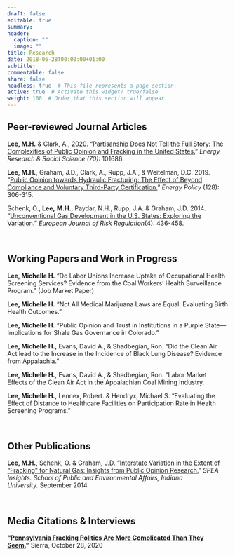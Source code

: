 ```yaml
---
draft: false
editable: true
summary: 
header:
  caption: ""
  image: ""
title: Research
date: 2018-06-28T00:00:00+01:00
subtitle: 
commentable: false
share: false
headless: true  # This file represents a page section.
active: true  # Activate this widget? true/false
weight: 100  # Order that this section will appear.
---
```


## Peer-reviewed Journal Articles

**Lee, M.H.** & Clark, A., 2020. “[Partisanship Does Not Tell the Full Story: The Complexities of Public Opinion and Fracking in the United States.](<[https://www.sciencedirect.com/science/article/pii/S2214629620302619?casa_token=NCrcXFtMagIAAAAA:nMNZXsuNv8prfbsR7Zh6jiyZX8a2q_9m-axGl8slRgL6kCEkFgcBHNX__hzQJuMZtS8zvngR](https://www.sciencedirect.com/science/article/pii/S2214629620302619?casa_token=NCrcXFtMagIAAAAA:nMNZXsuNv8prfbsR7Zh6jiyZX8a2q_9m-axGl8slRgL6kCEkFgcBHNX__hzQJuMZtS8zvngR "https\://www.sciencedirect.com/science/article/pii/S2214629620302619?casa_token=NCrcXFtMagIAAAAA:nMNZXsuNv8prfbsR7Zh6jiyZX8a2q_9m-axGl8slRgL6kCEkFgcBHNX\_\_hzQJuMZtS8zvngR")>)” *Energy Research & Social Science (70):* 101686. 

**Lee, M.H.**, Graham, J.D., Clark, A., Rupp, J.A., & Weitelman, D.C. 2019. “[Public Opinion towards Hydraulic Fracturing: The Effect of Beyond Compliance and Voluntary Third-Party Certification.](<**[https://www.sciencedirect.com/science/article/pii/S0301421518308383?casa_token=hHR3L1-H09kAAAAA:u_gSzDd5Tmv5DbQ4sUHAIZA9JsBMZuvhFPhKc4xL8ujHYvdG1KiMMKIJWChHPLo8hKNpuvXm](https://www.sciencedirect.com/science/article/pii/S0301421518308383?casa_token=hHR3L1-H09kAAAAA:u_gSzDd5Tmv5DbQ4sUHAIZA9JsBMZuvhFPhKc4xL8ujHYvdG1KiMMKIJWChHPLo8hKNpuvXm "https\://www.sciencedirect.com/science/article/pii/S0301421518308383?casa_token=hHR3L1-H09kAAAAA:u_gSzDd5Tmv5DbQ4sUHAIZA9JsBMZuvhFPhKc4xL8ujHYvdG1KiMMKIJWChHPLo8hKNpuvXm")**>)” *Energy Policy* (128): 306-315.

Schenk, O., **Lee,** **M.H.**, Paydar, N.H., Rupp, J.A. & Graham, J.D. 2014. “[Unconventional Gas Development in the U.S. States: Exploring the Variation.](<https://www.jstor.org/stable/24323763?seq=1>)” *European Journal of Risk Regulation*(4): 436-458.

<br/>

## Working Papers and Work in Progress

**Lee, Michelle H.** “Do Labor Unions Increase Uptake of Occupational Health Screening Services? Evidence from the Coal Workers’ Health Surveillance Program.” (Job Market Paper) 

**Lee, Michelle H.** “Not All Medical Marijuana Laws are Equal: Evaluating Birth Health Outcomes.”

**Lee, Michelle H.** “Public Opinion and Trust in Institutions in a Purple State—Implications for Shale Gas Governance in Colorado.”

**Lee, Michelle H.**, Evans, David A., & Shadbegian, Ron. “Did the Clean Air Act lead to the Increase in the Incidence of Black Lung Disease? Evidence from Appalachia.” 

**Lee, Michelle H.**, Evans, David A., & Shadbegian, Ron. “Labor Market Effects of the Clean Air Act in the Appalachian Coal Mining Industry. 

**Lee, Michelle H.**, Lennex, Robert. & Hendryx, Michael S. “Evaluating the Effect of Distance to Healthcare Facilities on Participation Rate in Health Screening Programs.”

<br/>

## Other Publications

**Lee, M.H.**, Schenk, O. & Graham, J.D. “[Interstate Variation in the Extent of “Fracking” for Natural Gas: Insights from Public Opinion Research.](https://oneill.indiana.edu/doc/research/working-groups/graham_lee_schenk_fracking.pdf)” *SPEA Insights. School of Public and Environmental Affairs, Indiana University.* September 2014.

<br/>

## Media Citations & Interviews

**“[Pennsylvania Fracking Politics Are More Complicated Than They Seem.](https://www.sierraclub.org/sierra/election-2020/pennsylvania-fracking-politics-are-more-complicated-they-seem)”** Sierra, October 28, 2020
